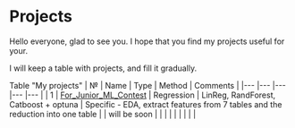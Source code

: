 # Projects
Hello everyone, glad to see you. I hope that you find my projects useful for your.

I will keep a table with projects, and fill it gradually.

Table "My projects"
| №   | Name  | Type  | Method  | Comments  |
|---	|---	|---  |---	|---	|
| 1 | [For_Junior_ML_Contest](https://github.com/kirill-pribludenko/projects/1/For_Junior_ML_Contest.ipynb) | Regression  | LinReg, RandForest, Catboost + optuna | Specific - EDA, extract features from 7 tables and the reduction into one table |
| will be soon  |   	|   	|   	|
|   	|   	|   	|   	|

